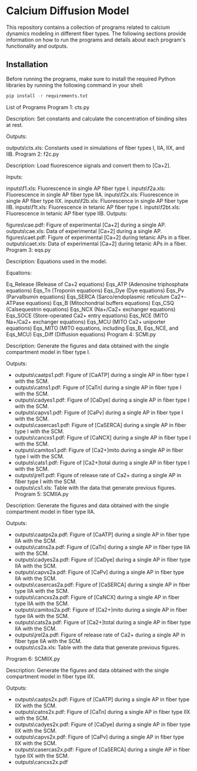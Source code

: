 # Calcium Diffusion Model


This repository contains a collection of programs related to calcium dynamics modeling in different fiber types. The following sections provide information on how to run the programs and details about each program's functionality and outputs.

## Installation

Before running the programs, make sure to install the required Python libraries by running the following command in your shell:

```bash
pip install -r requirements.txt
```

List of Programs
Program 1: cts.py

Description: Set constants and calculate the concentration of binding sites at rest.

Outputs:

outputs\cts.xls: Constants used in simulations of fiber types I, IIA, IIX, and IIB.
Program 2: f2c.py

Description: Load fluorescence signals and convert them to [Ca+2].

Inputs:

inputs\f1.xls: Fluorescence in single AP fiber type I.
inputs\f2a.xls: Fluorescence in single AP fiber type IIA.
inputs\f2x.xls: Fluorescence in single AP fiber type IIX.
inputs\f2b.xls: Fluorescence in single AP fiber type IIB.
inputs\f1t.xls: Fluorescence in tetanic AP fiber type I.
inputs\f2bt.xls: Fluorescence in tetanic AP fiber type IIB.
Outputs:

figures\cae.pdf: Figure of experimental [Ca+2] during a single AP.
outputs\cae.xls: Data of experimental [Ca+2] during a single AP.
figures\caet.pdf: Figure of experimental [Ca+2] during tetanic APs in a fiber.
outputs\caet.xls: Data of experimental [Ca+2] during tetanic APs in a fiber.
Program 3: eqs.py

Description: Equations used in the model.

Equations:

Eq_Release (Release of Ca+2 equations)
Eqs_ATP (Adenosine triphosphate equations)
Eqs_Tn (Troponin equations)
Eqs_Dye (Dye equations)
Eqs_Pv (Parvalbumin equations)
Eqs_SERCA (Sarco/endoplasmic reticulum Ca2+-ATPase equations)
Eqs_B (Mitochondrial buffers equations)
Eqs_CSQ (Calsequestrin equations)
Eqs_NCX (Na+/Ca2+ exchanger equations)
Eqs_SOCE (Store-operated Ca2+ entry equations)
Eqs_NCE (MITO Na+/Ca2+ exchanger equations)
Eqs_MCU (MITO Ca2+ uniporter equations)
Eqs_MITO (MITO equations, including Eqs_B, Eqs_NCE, and Eqs_MCU)
Eqs_Diff (Diffusion equations)
Program 4: SCMI.py

Description: Generate the figures and data obtained with the single compartment model in fiber type I.

Outputs:

- outputs\caatps1.pdf: Figure of [CaATP] during a single AP in fiber type I with the SCM.
- outputs\catns1.pdf: Figure of [CaTn] during a single AP in fiber type I with the SCM.
- outputs\cadyes1.pdf: Figure of [CaDye] during a single AP in fiber type I with the SCM.
- outputs\capvs1.pdf: Figure of [CaPv] during a single AP in fiber type I with the SCM.
- outputs\casercas1.pdf: Figure of [CaSERCA] during a single AP in fiber type I with the SCM.
- outputs\cancxs1.pdf: Figure of [CaNCX] during a single AP in fiber type I with the SCM.
- outputs\camitos1.pdf: Figure of [Ca2+]mito during a single AP in fiber type I with the SCM.
- outputs\cats1.pdf: Figure of [Ca2+]total during a single AP in fiber type I with the SCM.
- outputs\jrel1.pdf: Figure of release rate of Ca2+ during a single AP in fiber type I with the SCM.
- outputs\cs1.xls: Table with the data that generate previous figures.
Program 5: SCMIIA.py

Description: Generate the figures and data obtained with the single compartment model in fiber type IIA.

Outputs:

- outputs\caatps2a.pdf: Figure of [CaATP] during a single AP in fiber type IIA with the SCM.
- outputs\catns2a.pdf: Figure of [CaTn] during a single AP in fiber type IIA with the SCM.
- outputs\cadyes2a.pdf: Figure of [CaDye] during a single AP in fiber type IIA with the SCM.
- outputs\capvs2a.pdf: Figure of [CaPv] during a single AP in fiber type IIA with the SCM.
- outputs\casercas2a.pdf: Figure of [CaSERCA] during a single AP in fiber type IIA with the SCM.
- outputs\cancxs2a.pdf: Figure of [CaNCX] during a single AP in fiber type IIA with the SCM.
- outputs\camitos2a.pdf: Figure of [Ca2+]mito during a single AP in fiber type IIA with the SCM.
- outputs\cats2a.pdf: Figure of [Ca2+]total during a single AP in fiber type IIA with the SCM.
- outputs\jrel2a.pdf: Figure of release rate of Ca2+ during a single AP in fiber type IIA with the SCM.
- outputs\cs2a.xls: Table with the data that generate previous figures.

Program 6: SCMIIX.py

Description: Generate the figures and data obtained with the single compartment model in fiber type IIX.

Outputs:

- outputs\caatps2x.pdf: Figure of [CaATP] during a single AP in fiber type IIX with the SCM.
- outputs\catns2x.pdf: Figure of [CaTn] during a single AP in fiber type IIX with the SCM.
- outputs\cadyes2x.pdf: Figure of [CaDye] during a single AP in fiber type IIX with the SCM.
- outputs\capvs2x.pdf: Figure of [CaPv] during a single AP in fiber type IIX with the SCM.
- outputs\casercas2x.pdf: Figure of [CaSERCA] during a single AP in fiber type IIX with the SCM.
- outputs\cancxs2x.pdf

